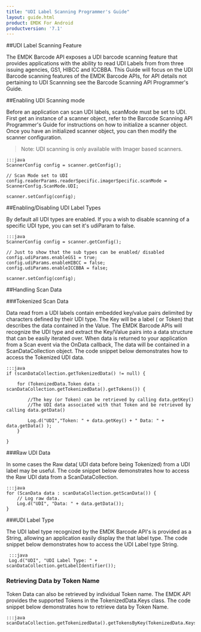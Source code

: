 ```yaml
---
title: "UDI Label Scanning Programmer's Guide"
layout: guide.html
product: EMDK For Android
productversion: '7.1'
---
```



##UDI Label Scanning Feature

The EMDK Barcode API exposes a UDI barcode scanning feature that provides applications with the ability to read UDI Labels from from three issuing agencies, GS1, HIBCC and ICCBBA. This Guide will focus on the UDI Barcode scanning features of the EMDK Barcode APIs, for API details not pertaining to UDI Scannning see the Barcode Scanning API Programmer's Guide.

##Enabling UDI Scanning mode

Before an application can scan UDI labels, scanMode must be set to UDI. First get an instance of a scanner object, refer to the Barcode Scanning API Programmer's Guide for instructions on how to initialize a scanner object. Once you have an initialized scanner object, you can then modify the scanner configuration.

>Note: UDI scanning is only available with Imager based scanners.

    :::java
    ScannerConfig config = scanner.getConfig();

    // Scan Mode set to UDI
    config.readerParams.readerSpecific.imagerSpecific.scanMode = ScannerConfig.ScanMode.UDI;

    scanner.setConfig(config);

##Enabling/Disabling UDI Label Types

By default all UDI types are enabled. If you a wish to disable scanning of a specific UDI type, you can set it's udiParam to false.

    :::java
    ScannerConfig config = scanner.getConfig();

    // Just to show that the sub types can be enabled/ disabled
    config.udiParams.enableGS1 = true;
    config.udiParams.enableHIBCC = false;
    config.udiParams.enableICCBBA = false;

    scanner.setConfig(config);

##Handling Scan Data

###Tokenized Scan Data

Data read from a UDI labels contain embedded key/value pairs delimited by characters defined by their UDI type. The Key will be a label ( or Token) that describes the data contained in the Value. The EMDK Barcode APIs will recognize the UDI type and extract the Key/Value pairs into a data structure that can be easily iterated over. When data is returned to your application from a Scan event via the OnData callback, The data will be contained in a ScanDataCollection object. The code snippet below demonstrates how to access the Tokenized UDI data.


    :::java
    if (scanDataCollection.getTokenizedData() != null) {

        for (TokenizedData.Token data : scanDataCollection.getTokenizedData().getTokens()) {

            //The key (or Token) can be retrieved by calling data.getKey()
            //The UDI data associated with that Token and be retrieved by calling data.getData()

            Log.d("UDI","Token: " + data.getKey() + " Data: " + data.getData() );
        }

    }

###Raw UDI Data

In some cases the Raw data( UDI data before being Tokenized) from a UDI label may be useful. The code snippet below demonstrates how to access the Raw UDI data from a ScanDataCollection.


    :::java
    for (ScanData data : scanDataCollection.getScanData()) {
        // Log raw data.
        Log.d("UDI", "Data: " + data.getData());
    }

###UDI Label Type

The UDI label type recognized by the EMDK Barcode API's is provided as a String, allowing an application easily display the that label type. The code snippet below demonstrates how to access the UDI Label type String.


     :::java
     Log.d("UDI", "UDI Label Type: " + scanDataCollection.getLabelIdentifier());

### Retrieving Data by Token Name
Token Data can also be retrieved by individual Token name. The EMDK API provides the supported Tokens in the TokenizedData.Keys class. The code snippet below demonstrates how to retrieve data by Token Name.

    :::java
    scanDataCollection.getTokenizedData().getTokensByKey(TokenizedData.Keys.DEVICE_IDENTIFIER);